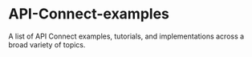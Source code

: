 # API-Connect-examples
A list of API Connect examples, tutorials, and implementations across a broad variety of topics.
